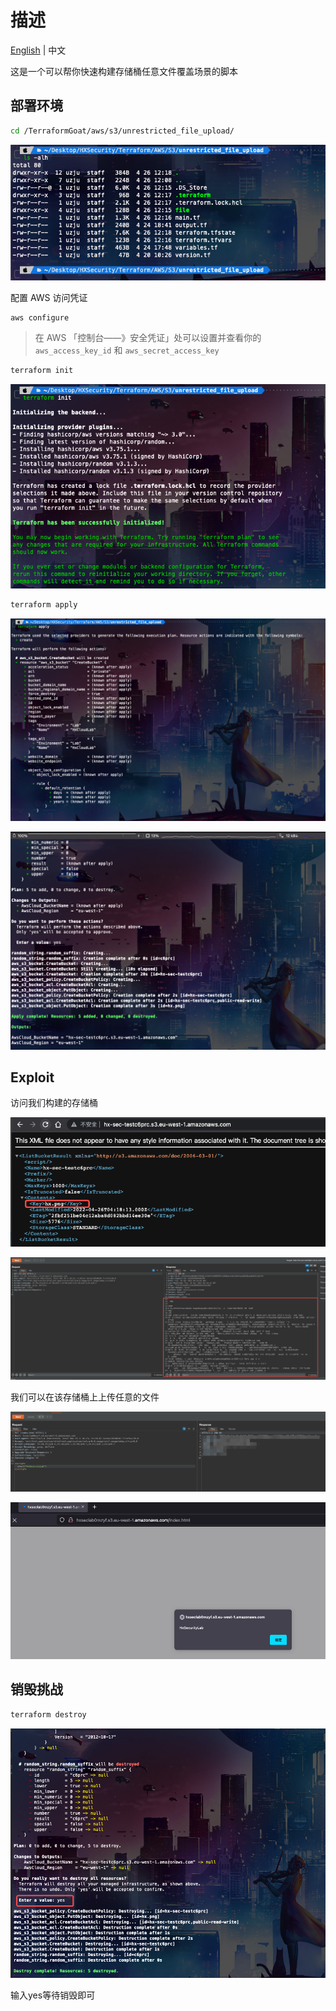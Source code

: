 # 描述

[English](./README.md) | 中文

这是一个可以帮你快速构建存储桶任意文件覆盖场景的脚本

## 部署环境

```bash
cd /TerraformGoat/aws/s3/unrestricted_file_upload/
```

![image](../../../images/UzJuMarkDownImageimage-20220426122100745.png)

配置 AWS 访问凭证

```shell
aws configure
```

> 在 AWS 「控制台——》安全凭证」处可以设置并查看你的 `aws_access_key_id` 和 `aws_secret_access_key`

```bash
terraform init
```

![image-20220426122243708](../../../images/image-20220426122243708.png)

```bash
terraform apply
```

![image-20220426122302921](../../../images/image-20220426122302921.png)

![image-20220426122334770](../../../images/image-20220426122334770.png)

## Exploit

访问我们构建的存储桶

![image-20220426122407418](../../../images/image-20220426122407418.png)

![image-20220426122453542](../../../images/image-20220426122453542.png)

我们可以在该存储桶上上传任意的文件

![image-20220426143627488](../../../images/image-20220426143627488.png)

![image-20220426143639149](../../../images/image-20220426143639149.png)

## 销毁挑战

```bash
terraform destroy
```

![image-20220426122633164](../../../images/image-20220426122633164.png)

输入yes等待销毁即可
